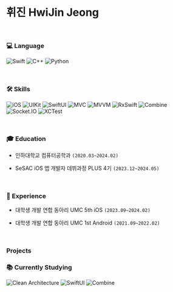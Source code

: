  # **휘진 HwiJin Jeong**  

  <br/>
  
### **💻 Language**
![Swift](https://img.shields.io/badge/swift-F54A2A?style=for-the-badge&logo=swift&logoColor=white)
![C++](https://img.shields.io/badge/c++-%2300599C.svg?style=for-the-badge&logo=c%2B%2B&logoColor=white)
![Python](https://img.shields.io/badge/python-3670A0?style=for-the-badge&logo=python&logoColor=ffdd54)

  <br/>

### **🛠️ Skills**
![iOS](https://img.shields.io/badge/iOS-000000?style=for-the-badge&logo=ios&logoColor=white)
![UIKit](https://img.shields.io/badge/UIKit-4285F4?style=for-the-badge&logo=uikit&logoColor=white)
![SwiftUI](https://img.shields.io/badge/SwiftUI-FA7343?style=for-the-badge&logo=swift&logoColor=white)
![MVC](https://img.shields.io/badge/MVC-239120?style=for-the-badge)
![MVVM](https://img.shields.io/badge/MVVM-006400?style=for-the-badge)
![RxSwift](https://img.shields.io/badge/RxSwift-B7178C?style=for-the-badge&logo=reactivex&logoColor=white)
![Combine](https://img.shields.io/badge/Combine-1572B6?style=for-the-badge&logo=swift&logoColor=white)
![Socket.IO](https://img.shields.io/badge/Socket.IO-010101?style=for-the-badge&logo=socketdotio&logoColor=white)
![XCTest](https://img.shields.io/badge/XCTest-8E44AD?style=for-the-badge) 

  <br/>

### **🎓 Education**
- 인하대학교 컴퓨터공학과 `(2020.03~2024.02)`
- SeSAC iOS 앱 개발자 데뷔과정 PLUS 4기 `(2023.12~2024.05)`

  <br/>

### **🚀 Experience**
- 대학생 개발 연합 동아리 UMC 5th iOS `(2023.09~2024.02)`
- 대학생 개발 연합 동아리 UMC 1st Android `(2021.09~2022.02)`

  <br/>

### Projects

  

### **📚 Currently Studying**
![Clean Architecture](https://img.shields.io/badge/Clean%20Architecture-FA7343?style=for-the-badge&logo=swift&logoColor=white)
![SwiftUI](https://img.shields.io/badge/SwiftUI-FA7343?style=for-the-badge&logo=swift&logoColor=white)
![Combine](https://img.shields.io/badge/Combine-1572B6?style=for-the-badge&logo=swift&logoColor=white)

